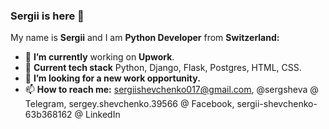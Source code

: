### Sergii is here 👋

My name is **Sergii** and I am **Python Developer** from **Switzerland:**

- 🔭 **I’m currently** working on **Upwork**.
- 🌱 **Current tech stack** Python, Django, Flask, Postgres, HTML, CSS.
- 👯 **I’m looking for a new work opportunity.**
- 📫 **How to reach me:** sergiishevchenko017@gmail.com, @sergsheva @ Telegram, sergey.shevchenko.39566 @ Facebook, sergii-shevchenko-63b368162 @ LinkedIn
